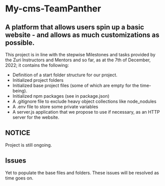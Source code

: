 # My-cms-TeamPanther

## A platform that allows users spin up a basic website - and allows as much customizations as possible.

This project is in line with the stepwise Milestones and tasks provided by the Zuri Instructors and Mentors and so far, as at the 7th of December, 2022; it contains the following:

- Definition of a start folder structure for our project.
- Initialized project folders
- Initialized base project files (some of which are empty for the time-being).
- Initialized npm packages (see in package.json)
- A .gitignore file to exclude heavy object collections like node_nodules
- A .env file to store some private variables
- A server.js application that we propose to use if necessary, as an HTTP server for the website.

## NOTICE

Project is still ongoing.

## Issues

Yet to populate the base files and folders. These issues will be resolved as time goes on.
